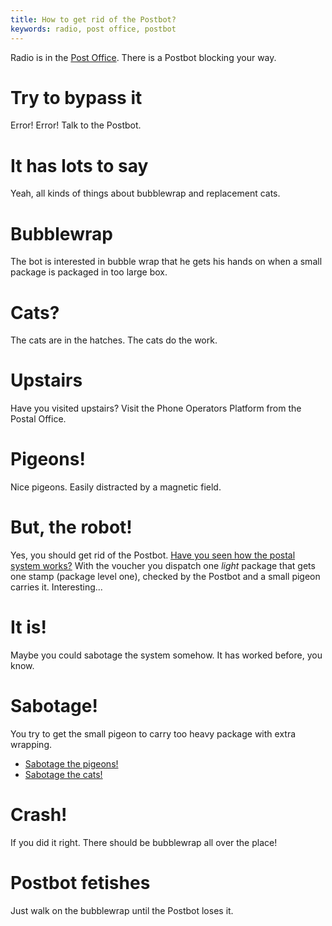 ```yaml
---
title: How to get rid of the Postbot?
keywords: radio, post office, postbot
---
```

Radio is in the [Post Office](/05-village/010-get-to-post-office.md). There is a Postbot blocking your way.

# Try to bypass it
Error! Error! Talk to the Postbot.

# It has lots to say
Yeah, all kinds of things about bubblewrap and replacement cats.

# Bubblewrap
The bot is interested in bubble wrap that he gets his hands on when a small package is packaged in too large box.

# Cats?
The cats are in the hatches. The cats do the work.

# Upstairs
Have you visited upstairs? Visit the Phone Operators Platform from the Postal Office.

# Pigeons!
Nice pigeons. Easily distracted by a magnetic field.

# But, the robot!
Yes, you should get rid of the Postbot. [Have you seen how the postal system works?](030-get-the-vouchers.md) With the voucher you dispatch one _light_ package that gets one stamp (package level one), checked by the Postbot and a small pigeon carries it. Interesting...

# It is!
Maybe you could sabotage the system somehow. It has worked before, you know.

# Sabotage!
You try to get the small pigeon to carry too heavy package with extra wrapping.
 * [Sabotage the pigeons!](035-sabotage-birds.md) 
 * [Sabotage the cats!](036-sabotage-cats.md)
 
# Crash!
If you did it right. There should be bubblewrap all over the place!

#  Postbot fetishes
Just walk on the bubblewrap until the Postbot loses it.
